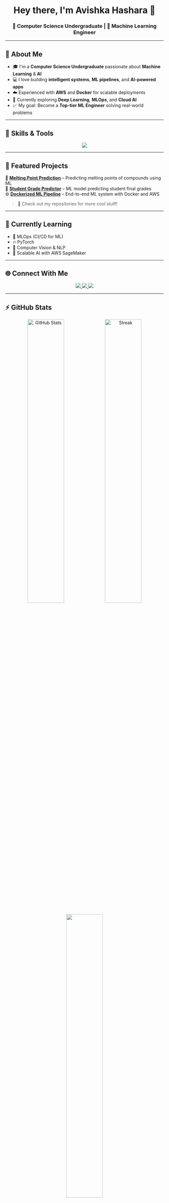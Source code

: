 <!-- Profile Header -->
<h1 align="center">Hey there, I'm Avishka Hashara 👋</h1>
<h3 align="center">🚀 Computer Science Undergraduate | 🤖 Machine Learning Engineer</h3>

---

## 🌟 About Me

- 🎓 I'm a **Computer Science Undergraduate** passionate about **Machine Learning** & **AI**
- 💻 I love building **intelligent systems**, **ML pipelines**, and **AI-powered apps**
- ☁️ Experienced with **AWS** and **Docker** for scalable deployments
- 🧠 Currently exploring **Deep Learning**, **MLOps**, and **Cloud AI**
- 📈 My goal: Become a **Top-tier ML Engineer** solving real-world problems

---

## 🧰 Skills & Tools

<p align="center">
  <img src="https://skillicons.dev/icons?i=python,tensorflow,aws,docker,git,github,vscode,linux" />
</p>

---

## 📸 Featured Projects

🎯 **[Melting Point Prediction](#)** – Predicting melting points of compounds using ML  
🧩 **[Student Grade Predictor](#)** – ML model predicting student final grades  
⚙️ **[Dockerized ML Pipeline](#)** – End-to-end ML system with Docker and AWS  

> 🚀 Check out my repositories for more cool stuff!

---

## 🧠 Currently Learning

- 🧩 MLOps (CI/CD for ML)
- 🔥 PyTorch
- 🧭 Computer Vision & NLP
- 🧱 Scalable AI with AWS SageMaker

---

## 🌐 Connect With Me

<p align="center">
  <a href="https://linkedin.com/in/avishka-hashara" target="_blank">
    <img src="https://img.shields.io/badge/LinkedIn-%230A66C2.svg?&style=for-the-badge&logo=linkedin&logoColor=white" />
  </a>
  <a href="https://github.com/avishka-hashara" target="_blank">
    <img src="https://img.shields.io/badge/GitHub-%2312100E.svg?&style=for-the-badge&logo=github&logoColor=white" />
  </a>
  <a href="https://www.facebook.com/share/1CxQmc6wxj/?mibextid=wwXIfr" target="_blank">
    <img src="https://img.shields.io/badge/Facebook-%231877F2.svg?&style=for-the-badge&logo=facebook&logoColor=white" />
  </a>
</p>

---

## ⚡ GitHub Stats

<p align="center">
  <img src="https://github-readme-stats.vercel.app/api?username=Avishka-Hashara&show_icons=true&theme=tokyonight" alt="GitHub Stats" width="48%" />
  <img src="https://github-readme-streak-stats.herokuapp.com/?user=Avishka-Hashara&theme=tokyonight" alt="Streak" width="48%" />
</p>

<p align="center">
  <img src="https://github-readme-stats.vercel.app/api/top-langs/?username=Avishka-Hashara&layout=compact&theme=tokyonight" width="48%" />
</p>

---

